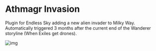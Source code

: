 # Athmagr Invasion

 Plugin for Endless Sky adding a new alien invader to Milky Way. Automatically triggered 3 months after the current end of the Wanderer storyline (When Exiles get drones).

![img](https://user-images.githubusercontent.com/19187937/200126817-ce333949-2d37-4676-a93e-8b8f940ef2f6.PNG)
